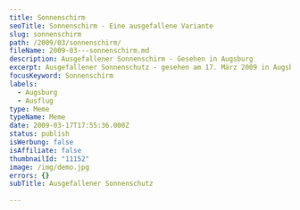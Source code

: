 ```yaml
---
title: Sonnenschirm
seoTitle: Sonnenschirm - Eine ausgefallene Variante
slug: sonnenschirm
path: /2009/03/sonnenschirm/
fileName: 2009-03---sonnenschirm.md
description: Ausgefallener Sonnenschirm - Gesehen in Augsburg
excerpt: Ausgefallener Sonnenschutz - gesehen am 17. März 2009 in Augsburg
focusKeyword: Sonnenschirm
labels:
  - Augsburg
  - Ausflug
type: Meme
typeName: Meme
date: 2009-03-17T17:55:36.000Z
status: publish
isWerbung: false
isAffiliate: false
thumbnailId: "11152"
image: /img/demo.jpg
errors: {}
subTitle: Ausgefallener Sonnenschutz
  
---
```


&nbsp;

  